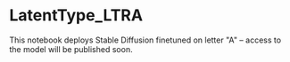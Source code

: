 # LatentType_LTRA
This notebook deploys Stable Diffusion finetuned on letter "A" 
– access to the model will be published soon.